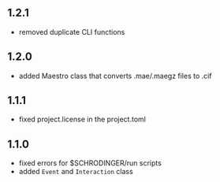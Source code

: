 ## 1.2.1
- removed duplicate CLI functions
  
## 1.2.0
- added Maestro class that converts .mae/.maegz files to .cif

## 1.1.1
- fixed project.license in the project.toml

## 1.1.0
- fixed errors for $SCHRODINGER/run scripts
- added `Event` and `Interaction` class
